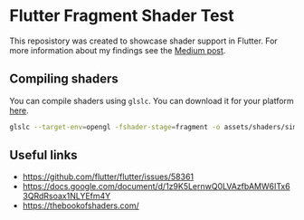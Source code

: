# Flutter Fragment Shader Test

This reposistory was created to showcase shader support in Flutter. For more 
information about my findings see the [Medium post](https://wolfenrain.medium.com/flutter-shaders-an-initial-look-d9eb98d3fd7a).

## Compiling shaders

You can compile shaders using `glslc`. You can download it for your platform [here](https://github.com/google/shaderc/blob/main/downloads.md). 

```sh
glslc --target-env=opengl -fshader-stage=fragment -o assets/shaders/simple.sprv shaders/simple.glsl 
```

## Useful links
- https://github.com/flutter/flutter/issues/58361
- https://docs.google.com/document/d/1z9K5LernwQ0LVAzfbAMW6ITx63QRdRsoax1NLYEfm4Y
- https://thebookofshaders.com/
